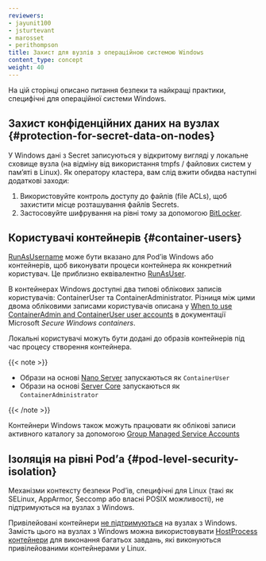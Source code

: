 ```yaml
---
reviewers:
- jayunit100
- jsturtevant
- marosset
- perithompson
title: Захист для вузлів з операційною системою Windows
content_type: concept
weight: 40
---
```


<!-- overview -->

На цій сторінці описано питання безпеки та найкращі практики, специфічні для операційної системи Windows.

<!-- body -->

## Захист конфіденційних даних на вузлах {#protection-for-secret-data-on-nodes}

У Windows дані з Secret записуються у відкритому вигляді у локальне сховище вузла
(на відміну від використання tmpfs / файлових систем у памʼяті в Linux). Як оператору
кластера, вам слід вжити обидва наступні додаткові заходи:

1. Використовуйте контроль доступу до файлів (file ACLs), щоб захистити місце розташування файлів Secrets.
1. Застосовуйте шифрування на рівні тому за допомогою [BitLocker](https://docs.microsoft.com/windows/security/information-protection/bitlocker/bitlocker-how-to-deploy-on-windows-server).

## Користувачі контейнерів {#container-users}

[RunAsUsername](/uk/docs/tasks/configure-pod-container/configure-runasusername) може бути вказано для Podʼів Windows або контейнерів, щоб виконувати процеси контейнера
як конкретний користувач. Це приблизно еквівалентно [RunAsUser](/uk/docs/concepts/security/pod-security-policy/#users-and-groups).

В контейнерах Windows доступні два типові облікових записів користувачів: ContainerUser та ContainerAdministrator. Різниця між цими двома обліковими записами користувачів описана у [When to use ContainerAdmin and ContainerUser user accounts](https://docs.microsoft.com/virtualization/windowscontainers/manage-containers/container-security#when-to-use-containeradmin-and-containeruser-user-accounts) в документації Microsoft _Secure Windows containers_.

Локальні користувачі можуть бути додані до образів контейнерів під час процесу створення контейнера.

{{< note >}}

* Образи на основі [Nano Server](https://hub.docker.com/_/microsoft-windows-nanoserver) запускаються як `ContainerUser`
* Образи на основі [Server Core](https://hub.docker.com/_/microsoft-windows-servercore) запускаються як `ContainerAdministrator`

{{< /note >}}

Контейнери Windows також можуть працювати як облікові записи активного каталогу за допомогою [Group Managed Service Accounts](/uk/docs/tasks/configure-pod-container/configure-gmsa/)

## Ізоляція на рівні Podʼа {#pod-level-security-isolation}

Механізми контексту безпеки Podʼів, специфічні для Linux (такі як SELinux, AppArmor, Seccomp або власні POSIX можливості), не підтримуються на вузлах з Windows.

Привілейовані контейнери [не підтримуються](/uk/docs/concepts/windows/intro/#compatibility-v1-pod-spec-containers-securitycontext) на вузлах з Windows. Замість цього на вузлах з Windows можна використовувати [HostProcess контейнери](/uk/docs/tasks/configure-pod-container/create-hostprocess-pod) для виконання багатьох завдань, які виконуються привілейованими контейнерами у Linux.
